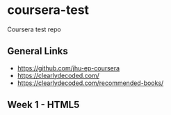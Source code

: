 # coursera-test
Coursera test repo

## General Links

- https://github.com/jhu-ep-coursera
- https://clearlydecoded.com/
- https://clearlydecoded.com/recommended-books/


## Week 1 - HTML5

